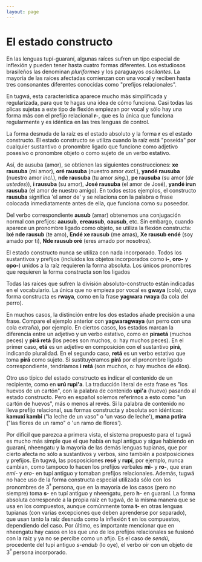```yaml
---
layout: page
---
```


# El estado constructo

En las lenguas tupí-guaraní, algunas raíces sufren un tipo especial de inflexión y pueden tener hasta cuatro formas diferentes. Los estudiosos brasileños las denominan _pluriformes_ y los paraguayos _oscilantes_. La mayoría de las raíces afectadas comienzan con una vocal y reciben hasta tres consonantes diferentes conocidas como "prefijos relacionales".

En tugwá, esta característica aparece mucho más simplificada y regularizada, para que te hagas una idea de cómo funciona. Casi todas las plicas sujetas a este tipo de flexión empiezan por vocal y sólo hay una forma más con el prefijo relacional **r-**, que es la única que funciona regularmente y es idéntica en las tres lenguas de control.

La forma desnuda de la raíz es el estado absoluto y la forma **r** es el estado constructo. El estado constructo se utiliza cuando la raíz está "poseída" por cualquier sustantivo o pronombre ligado que funcione como adjetivo posesivo o pronombre objeto o como sujeto de un verbo estativo.

Así, de ausuba (amor), se obtienen las siguientes construcciones: **xe rausuba** (mi amor), **oré rausuba** (nuestro amor _excl._), **yandé rausuba** (nuestro amor _incl._), **nde rausuba** (tu amor _sing._), **pe rausuba** (su amor (_de ustedes_)), **i rausuba** (su amor), **José rausuba** (el amor de José), **yandé irun rausuba** (el amor de nuestro amigo). En todos estos ejemplos, el constructo **rausuba** significa 'el amor de' y se relaciona con la palabra o frase colocada inmediatamente antes de ella, que funciona como su poseedor.

Del verbo correspondiente **ausub** (amar) obtenemos una conjugación normal con prefijos: **aausub**, **ereausub**, **oausub**, etc. Sin embargo, cuando aparece un pronombre ligado como objeto, se utiliza la flexión constructa: **Ixé nde rausub** (te amo), **Endé xe rausub** (me amas), **Xe rausub endé** (soy amado por ti), **Nde rausub oré** (eres amado por nosotros).

El estado constructo nunca se utiliza con nada incorporado. Todos los sustantivos y prefijos (incluidos los objetos incorporados como **i-**, **oro-** y **opo-**) unidos a la raíz requieren la forma absoluta. Los únicos pronombres que requieren la forma constructa son los ligados

Todas las raíces que sufren la división absoluto-constructo están indicadas en el vocabulario. La única que no empieza por vocal es **gwaya** (cola), cuya forma constructa es **rwaya**, como en la frase **yagwara rwaya** (la cola del perro).

En muchos casos, la distinción entre los dos estados añade precisión a una frase. Compare el ejemplo anterior con **yagwaragwaya** (un perro con una cola extraña), por ejemplo. En ciertos casos, los estados marcan la diferencia entre un adjetivo y un verbo estativo, como en **piraetá** (muchos peces) y **pirá retá** (los peces son muchos, o: hay muchos peces). En el primer caso, **etá** es un adjetivo en composición con el sustantivo **pirá**, indicando pluralidad. En el segundo caso, **retá** es un verbo estativo que toma **pirá** como sujeto. Si sustituyéramos **pirá** por el pronombre ligado correspondiente, tendríamos **i retá** (son muchos, o: hay muchos de ellos).

Otro uso típico del estado constructo es indicar el contenido de un recipiente, como en **urú rupi'a**. La traducción literal de esta frase es "los huevos de un cartón", con la palabra de contenido **upi'a** (huevo) pasando al estado constructo. Pero en español solemos referirnos a esto como "un cartón de huevos", más o menos al revés. Si la palabra de contenido no lleva prefijo relacional, sus formas constructa y absoluta son idénticas: **kamuxí kambí** ("la leche de un vaso" o 'un vaso de leche'), **mana potira** ("las flores de un ramo" o 'un ramo de flores').

Por difícil que parezca a primera vista, el sistema propuesto para el tugwá es mucho más simple que el que había en tupí antiguo y sigue habiendo en guaraní, nheengatu y la mayoría de las demás lenguas tupianas, que por cierto afecta no sólo a sustantivos y verbos, sino también a postposiciones y prefijos. En tugwá, las posposiciones **resé** y **rupí**, por ejemplo, nunca cambian, como tampoco lo hacen los prefijos verbales **mi-** y **ro-**, que eran _emi-_ y _ero-_ en tupí antiguo y tomaban prefijos relacionales. Además, tugwá no hace uso de la forma constructa especial utilizada sólo con los pronombres de 3<sup>ª</sup> persona, que en la mayoría de los casos (pero no siempre) toma **s-** en tupí antiguo y nheengatu, pero **h-** en guaraní. La forma absoluta corresponde a la propia raíz en tugwá, de la misma manera que se usa en los compuestos, aunque comúnmente toma **t-** en otras lenguas tupianas (con varias excepciones que deben aprenderse por separado), que usan tanto la raíz desnuda como la inflexión **t** en los compuestos, dependiendo del caso. Por último, es importante mencionar que en nheengatu hay casos en los que uno de los prefijos relacionales se fusionó con la raíz y ya no se percibe como un afijo. Es el caso de _sendú_, procedente del tupí antiguo _s-endub_ (lo oye), el verbo oír con un objeto de 3<sup>ª</sup> persona incorporado.
